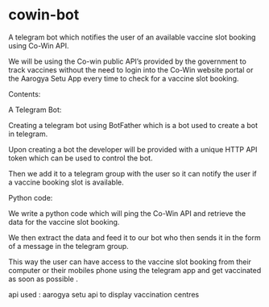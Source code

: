 # cowin-bot
A telegram bot which notifies the user of an available vaccine slot booking using Co-Win API.

We will be using the Co-win public API’s provided by the government to track vaccines without the need to login into the Co-Win website portal or the Aarogya Setu App every time to check for a vaccine slot booking.

Contents:

A Telegram Bot:

Creating a telegram bot using BotFather which is a bot used to create a bot in telegram.

Upon creating a bot the developer will be provided with a unique HTTP API token which can be used to control the bot.

Then we add it to a telegram group with the user so it can notify the user if a vaccine booking slot is available.


Python code:

We write a python code which will ping the Co-Win API and retrieve the data for the vaccine slot booking.

We then extract the data and feed it to our bot who then sends it in the form of a message in the telegram group.


This way the user can have access to the vaccine slot booking from their computer or their mobiles phone using the telegram app and get vaccinated as soon as possible .


api used : aarogya setu api to display vaccination centres 
